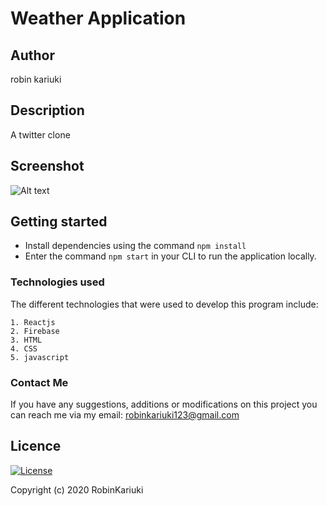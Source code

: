 # Weather Application

## Author
robin kariuki
## Description
A twitter clone
## Screenshot
![Alt text](src/assets/weather.png?raw=true "Weather")
## Getting started
- Install dependencies using the command `npm install`
- Enter the command `npm start` in your CLI to run the application locally.

### Technologies used
The different technologies that were used to develop this program include:
```
1. Reactjs
2. Firebase
3. HTML
4. CSS
5. javascript
```
### Contact Me
If you have any suggestions, additions or modifications on this project you can reach me via my email: robinkariuki123@gmail.com


## Licence
 
 [![License](https://img.shields.io/packagist/l/loopline-systems/closeio-api-wrapper.svg)](http://opensource.org/licenses/MIT)
 
 
 Copyright (c) 2020 RobinKariuki